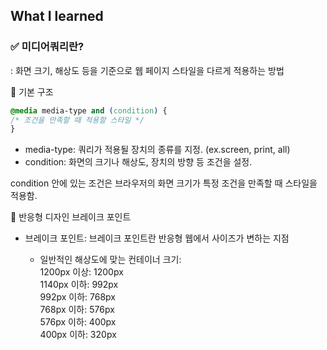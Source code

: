 ## What I learned

### ✅ 미디어쿼리란? 
: 화면 크기, 해상도 등을 기준으로 웹 페이지 스타일을 다르게 적용하는 방법

📍 기본 구조
```css
@media media-type and (condition) {
/* 조건을 만족할 때 적용할 스타일 */
}
``` 
- media-type: 쿼리가 적용될 장치의 종류를 지정. (ex.screen, print, all)
- condition: 화면의 크기나 해상도, 장치의 방향 등 조건을 설정.

condition 안에 있는 조건은 브라우저의 화면 크기가 특정 조건을 만족할 때 스타일을 적용함.

📍 반응형 디자인 브레이크 포인트
- 브레이크 포인트: 브레이크 포인트란 반응형 웹에서 사이즈가 변하는 지점

  - 일반적인 해상도에 맞는 컨테이너 크기:<br/>
  1200px 이상: 1200px<br/>
  1140px 이하: 992px<br/>
  992px 이하: 768px<br/>
  768px 이하: 576px<br/>
  576px 이하: 400px<br/>
  400px 이하: 320px<br/>
